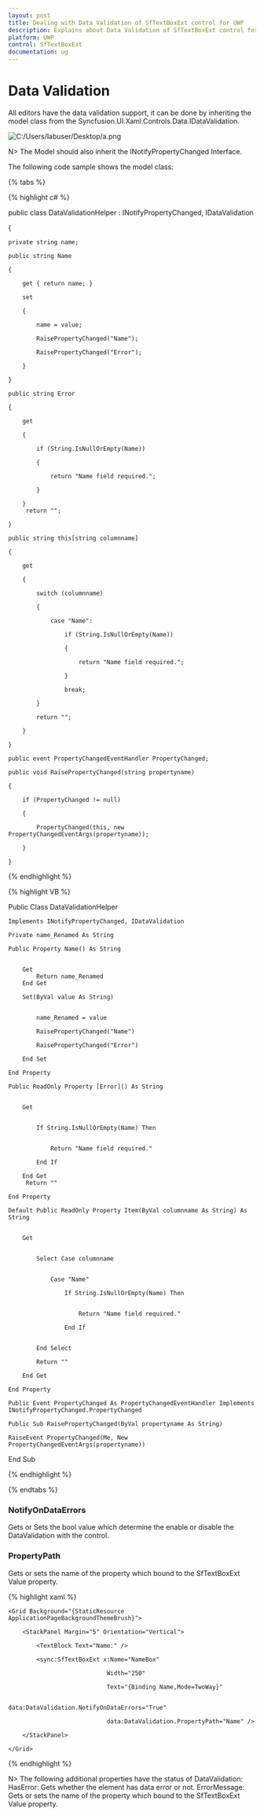 ```yaml
---
layout: post
title: Dealing with Data Validation of SfTextBoxExt control for UWP
description: Explains about Data Validation of SfTextBoxExt control for UWP
platform: UWP
control: SfTextBoxExt
documentation: ug
---
```


# Data Validation

All editors have the data validation support, it can be done by inheriting the model class from the Syncfusion.UI.Xaml.Controls.Data.IDataValidation.

![C:/Users/labuser/Desktop/a.png](Data-Validation_images/Data-Validation_img1.png)

N>  The Model should also inherit the INotifyPropertyChanged Interface.



The following code sample shows the model class:

{% tabs %}

{% highlight c# %}

public class DataValidationHelper : INotifyPropertyChanged, IDataValidation

{

    private string name;

    public string Name

    {

        get { return name; }

        set

        {

            name = value;

            RaisePropertyChanged("Name");

            RaisePropertyChanged("Error");

        }

    }

    public string Error

    {

        get

        {

            if (String.IsNullOrEmpty(Name))

            {

                return "Name field required.";

            }

        }
         return "";

    }

    public string this[string columnname]

    {

        get

        {

            switch (columnname)

            {

                case "Name":

                    if (String.IsNullOrEmpty(Name))

                    {

                        return "Name field required.";

                    }

                    break;

            }

            return "";

        }

    }

    public event PropertyChangedEventHandler PropertyChanged;

    public void RaisePropertyChanged(string propertyname)

    {

        if (PropertyChanged != null)

        {

            PropertyChanged(this, new PropertyChangedEventArgs(propertyname));

        }

    }

{% endhighlight %}

{% highlight VB %}

Public Class DataValidationHelper

	Implements INotifyPropertyChanged, IDataValidation

	Private name_Renamed As String

	Public Property Name() As String


		Get
			Return name_Renamed
		End Get

		Set(ByVal value As String)


			name_Renamed = value

			RaisePropertyChanged("Name")

			RaisePropertyChanged("Error")

		End Set

	End Property

	Public ReadOnly Property [Error]() As String


		Get


			If String.IsNullOrEmpty(Name) Then


				Return "Name field required."

			End If

		End Get
		 Return ""

	End Property

	Default Public ReadOnly Property Item(ByVal columnname As String) As String


		Get


			Select Case columnname


				Case "Name"

					If String.IsNullOrEmpty(Name) Then


						Return "Name field required."

					End If


			End Select

			Return ""

		End Get

	End Property

	Public Event PropertyChanged As PropertyChangedEventHandler Implements INotifyPropertyChanged.PropertyChanged

	Public Sub RaisePropertyChanged(ByVal propertyname As String)

	RaiseEvent PropertyChanged(Me, New PropertyChangedEventArgs(propertyname))

End Sub

{% endhighlight %}

{% endtabs %}

### NotifyOnDataErrors 

Gets or Sets the bool value which determine the enable or disable the DataValidation with the control.



### PropertyPath

Gets or sets the name of the property which bound to the SfTextBoxExt Value property.

{% highlight xaml %}

<Page xmlns:data="using:Syncfusion.UI.Xaml.Controls.Data" xmlns:Input="using:Syncfusion.UI.Xaml.Controls.Input">

    <Grid Background="{StaticResource ApplicationPageBackgroundThemeBrush}">

        <StackPanel Margin="5" Orientation="Vertical">

            <TextBlock Text="Name:" />

            <sync:SfTextBoxExt x:Name="NameBox"

                                Width="250"

                                Text="{Binding Name,Mode=TwoWay}"

                                data:DataValidation.NotifyOnDataErrors="True"

                                data:DataValidation.PropertyPath="Name" />

        </StackPanel>

    </Grid>

</Page>

{% endhighlight %}

N>  The following additional properties have the status of DataValidation:
 HasError: Gets whether the element has data error or not.
 ErrorMessage: Gets or sets the name of the property which bound to the SfTextBoxExt Value property.



